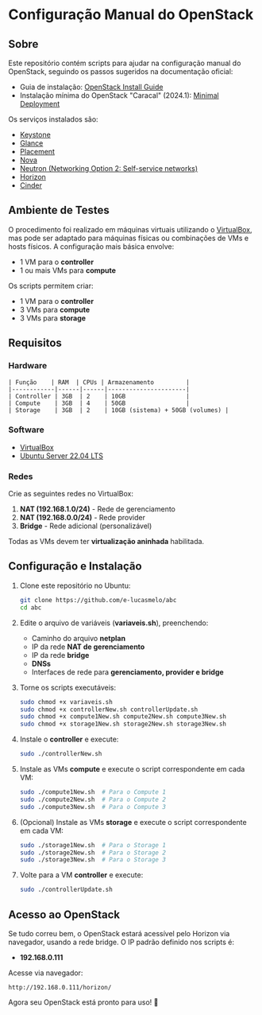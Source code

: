 # Configuração Manual do OpenStack

## Sobre

Este repositório contém scripts para ajudar na configuração manual do OpenStack, seguindo os passos sugeridos na documentação oficial:

- Guia de instalação: [OpenStack Install Guide](https://docs.openstack.org/install-guide/)
- Instalação mínima do OpenStack "Caracal" (2024.1): [Minimal Deployment](https://docs.openstack.org/install-guide/openstack-services.html#minimal-deployment-for-2024-1-caracal)

Os serviços instalados são:

- [Keystone](https://docs.openstack.org/keystone/2024.1/install/)
- [Glance](https://docs.openstack.org/glance/2024.1/install/)
- [Placement](https://docs.openstack.org/placement/2024.1/install/)
- [Nova](https://docs.openstack.org/nova/2024.1/install/)
- [Neutron (Networking Option 2: Self-service networks)](https://docs.openstack.org/neutron/2024.1/install/)
- [Horizon](https://docs.openstack.org/horizon/2024.1/install/)
- [Cinder](https://docs.openstack.org/cinder/2024.1/install/)

## Ambiente de Testes

O procedimento foi realizado em máquinas virtuais utilizando o [VirtualBox](https://www.virtualbox.org/), mas pode ser adaptado para máquinas físicas ou combinações de VMs e hosts físicos. A configuração mais básica envolve:

- 1 VM para o **controller**
- 1 ou mais VMs para **compute**

Os scripts permitem criar:

- 1 VM para o **controller**
- 3 VMs para **compute**
- 3 VMs para **storage**

## Requisitos

### Hardware

```plaintext
| Função    | RAM  | CPUs | Armazenamento         |
|------------|------|------|----------------------|
| Controller | 3GB  | 2    | 10GB                 |
| Compute    | 3GB  | 4    | 50GB                 |
| Storage    | 3GB  | 2    | 10GB (sistema) + 50GB (volumes) |
```

### Software

- [VirtualBox](https://www.virtualbox.org/)
- [Ubuntu Server 22.04 LTS](https://releases.ubuntu.com/jammy/ubuntu-22.04.5-live-server-amd64.iso)

### Redes

Crie as seguintes redes no VirtualBox:

1. **NAT (192.168.1.0/24)** - Rede de gerenciamento
2. **NAT (192.168.0.0/24)** - Rede provider
3. **Bridge** - Rede adicional (personalizável)

Todas as VMs devem ter **virtualização aninhada** habilitada.

## Configuração e Instalação

1. Clone este repositório no Ubuntu:

   ```sh
   git clone https://github.com/e-lucasmelo/abc
   cd abc
   ```

2. Edite o arquivo de variáveis (**variaveis.sh**), preenchendo:
   - Caminho do arquivo **netplan**
   - IP da rede **NAT de gerenciamento**
   - IP da rede **bridge**
   - **DNSs**
   - Interfaces de rede para **gerenciamento, provider e bridge**

3. Torne os scripts executáveis:

   ```sh
   sudo chmod +x variaveis.sh
   sudo chmod +x controllerNew.sh controllerUpdate.sh
   sudo chmod +x compute1New.sh compute2New.sh compute3New.sh
   sudo chmod +x storage1New.sh storage2New.sh storage3New.sh
   ```

4. Instale o **controller** e execute:

   ```sh
   sudo ./controllerNew.sh
   ```

5. Instale as VMs **compute** e execute o script correspondente em cada VM:

   ```sh
   sudo ./compute1New.sh  # Para o Compute 1
   sudo ./compute2New.sh  # Para o Compute 2
   sudo ./compute3New.sh  # Para o Compute 3
   ```

6. (Opcional) Instale as VMs **storage** e execute o script correspondente em cada VM:

   ```sh
   sudo ./storage1New.sh  # Para o Storage 1
   sudo ./storage2New.sh  # Para o Storage 2
   sudo ./storage3New.sh  # Para o Storage 3
   ```

7. Volte para a VM **controller** e execute:

   ```sh
   sudo ./controllerUpdate.sh
   ```

## Acesso ao OpenStack

Se tudo correu bem, o OpenStack estará acessível pelo Horizon via navegador, usando a rede bridge. O IP padrão definido nos scripts é:

- **192.168.0.111**

Acesse via navegador:

```
http://192.168.0.111/horizon/
```

Agora seu OpenStack está pronto para uso! 🎉

